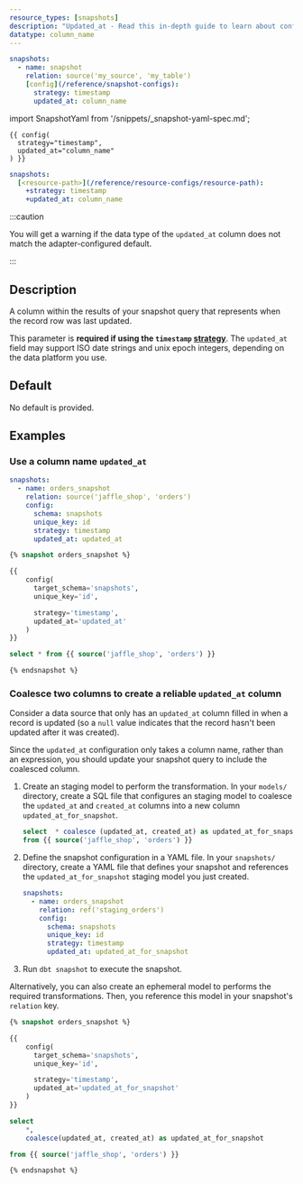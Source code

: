 ```yaml
---
resource_types: [snapshots]
description: "Updated_at - Read this in-depth guide to learn about configurations in dbt."
datatype: column_name
---
```



<VersionBlock firstVersion="1.9">

<File name="snapshots/snapshots.yml">

```yaml
snapshots:
  - name: snapshot
    relation: source('my_source', 'my_table')
    [config](/reference/snapshot-configs):
      strategy: timestamp
      updated_at: column_name
```
</File>
</VersionBlock>

<VersionBlock lastVersion="1.8">

import SnapshotYaml from '/snippets/_snapshot-yaml-spec.md';

<SnapshotYaml/>

<File name='snapshots/<filename>.sql'>

```jinja2
{{ config(
  strategy="timestamp",
  updated_at="column_name"
) }}

```

</File>
</VersionBlock>

<File name='dbt_project.yml'>

```yml
snapshots:
  [<resource-path>](/reference/resource-configs/resource-path):
    +strategy: timestamp
    +updated_at: column_name

```

</File>

<VersionBlock firstVersion="1.9">

:::caution

You will get a warning if the data type of the `updated_at` column does not match the adapter-configured default.

:::

</VersionBlock>

## Description
A column within the results of your snapshot query that represents when the record row was last updated.

This parameter is **required if using the `timestamp` [strategy](/reference/resource-configs/strategy)**. The `updated_at` field may support ISO date strings and unix epoch integers, depending on the data platform you use. 


## Default
No default is provided.

## Examples
### Use a column name `updated_at`

<VersionBlock firstVersion="1.9">

<File name="snapshots/orders_snapshot.yml">

```yaml
snapshots:
  - name: orders_snapshot
    relation: source('jaffle_shop', 'orders')
    config:
      schema: snapshots
      unique_key: id
      strategy: timestamp
      updated_at: updated_at

```
</File>
</VersionBlock>

<VersionBlock lastVersion="1.8">
<File name='snapshots/orders.sql'>

```sql
{% snapshot orders_snapshot %}

{{
    config(
      target_schema='snapshots',
      unique_key='id',

      strategy='timestamp',
      updated_at='updated_at'
    )
}}

select * from {{ source('jaffle_shop', 'orders') }}

{% endsnapshot %}

```

</File>
</VersionBlock>

### Coalesce two columns to create a reliable `updated_at` column
Consider a data source that only has an `updated_at` column filled in when a record is updated (so a `null` value indicates that the record hasn't been updated after it was created).

Since the `updated_at` configuration only takes a column name, rather than an expression, you should update your snapshot query to include the coalesced column.


<VersionBlock firstVersion="1.9">

1. Create an staging model to perform the transformation.
   In your `models/` directory, create a SQL file that configures an staging model to coalesce the `updated_at` and `created_at` columns into a new column `updated_at_for_snapshot`.

    <File name='models/staging_orders.sql'>

    ```sql
    select  * coalesce (updated_at, created_at) as updated_at_for_snapshot
    from {{ source('jaffle_shop', 'orders') }}

    ```
    </File>

2. Define the snapshot configuration in a YAML file. 
   In your `snapshots/` directory, create a YAML file that defines your snapshot and references the `updated_at_for_snapshot` staging model you just created.

    <File name="snapshots/orders_snapshot.yml">

    ```yaml
    snapshots:
      - name: orders_snapshot
        relation: ref('staging_orders')
        config:
          schema: snapshots
          unique_key: id
          strategy: timestamp
          updated_at: updated_at_for_snapshot

    ```
    </File>

3. Run `dbt snapshot` to execute the snapshot.

Alternatively, you can also create an ephemeral model to performs the required transformations. Then, you reference this model in your snapshot's `relation` key.

</VersionBlock>


<VersionBlock lastVersion="1.8">

<File name='snapshots/orders.sql'>

```sql
{% snapshot orders_snapshot %}

{{
    config(
      target_schema='snapshots',
      unique_key='id',

      strategy='timestamp',
      updated_at='updated_at_for_snapshot'
    )
}}

select
    *,
    coalesce(updated_at, created_at) as updated_at_for_snapshot

from {{ source('jaffle_shop', 'orders') }}

{% endsnapshot %}

```

</File>
</VersionBlock>
